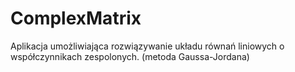 # ComplexMatrix
Aplikacja umożliwiająca rozwiązywanie układu równań liniowych o współczynnikach zespolonych. (metoda Gaussa-Jordana)
